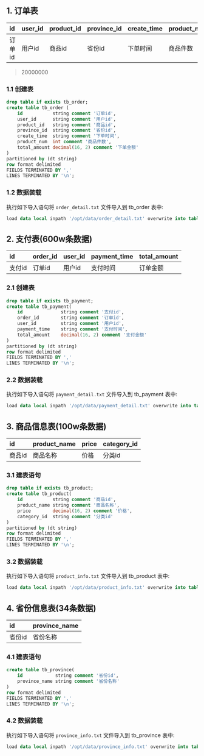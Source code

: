 
## 1. 订单表

| id | user_id | product_id | province_id | create_time | product_num | total_amount |
| :------------- | :------------- | :------------- | :------------- | :------------- | :------------- | :------------- |
| 订单id | 用户id | 商品id | 省份id | 下单时间 | 商品件数 | 订单金额 |

> 20000000

### 1.1 创建表

```sql
drop table if exists tb_order;
create table tb_order (
    id           string comment '订单id',
    user_id      string comment '用户id',
    product_id   string comment '商品id',
    province_id  string comment '省份id',
    create_time  string comment '下单时间',
    product_num  int comment '商品件数',
    total_amount decimal(16, 2) comment '下单金额'
)
partitioned by (dt string)
row format delimited
FIELDS TERMINATED BY ','
LINES TERMINATED BY '\n';
```

### 1.2 数据装载

执行如下导入语句将 `order_detail.txt` 文件导入到 tb_order 表中:
```sql
load data local inpath '/opt/data/order_detail.txt' overwrite into table tb_order partition(dt='2020-06-14');
```

## 2. 支付表(600w条数据)

| id | order_id | user_id | payment_time | total_amount |
| :------------- | :------------- | :------------- | :------------- | :------------- |
| 支付id | 订单id | 用户id | 支付时间 | 订单金额 |

### 2.1 创建表

```sql
drop table if exists tb_payment;
create table tb_payment(
    id              string comment '支付id',
    order_id        string comment '订单id',
    user_id         string comment '用户id',
    payment_time    string comment '支付时间',
    total_amount    decimal(16, 2) comment '支付金额'
)
partitioned by (dt string)
row format delimited
FIELDS TERMINATED BY ','
LINES TERMINATED BY '\n';
```

### 2.2 数据装载

执行如下导入语句将 `payment_detail.txt` 文件导入到 tb_payment 表中:
```sql
load data local inpath '/opt/data/payment_detail.txt' overwrite into table tb_payment partition(dt='2020-06-14');
```

## 3. 商品信息表(100w条数据)

| id | product_name | price | category_id |
| :------------- | :------------- | :------------- | :------------- |
| 商品id | 商品名称 | 价格 | 分类id |

### 3.1 建表语句

```sql
drop table if exists tb_product;
create table tb_product(
    id           string comment '商品id',
    product_name string comment '商品名称',
    price        decimal(16, 2) comment '价格',
    category_id  string comment '分类id'
)
partitioned by (dt string)
row format delimited
FIELDS TERMINATED BY ','
LINES TERMINATED BY '\n';
```

### 3.2 数据装载

执行如下导入语句将 `product_info.txt` 文件导入到 tb_product 表中:
```sql
load data local inpath '/opt/data/product_info.txt' overwrite into table tb_product partition(dt='2020-06-14');
```

## 4. 省份信息表(34条数据)

| id | province_name |
| :------------- | :------------- |
| 省份id | 省份名称 |

### 4.1 建表语句

```sql
create table tb_province(
    id            string comment '省份id',
    province_name string comment '省份名称'
)
row format delimited
FIELDS TERMINATED BY ','
LINES TERMINATED BY '\n';
```

### 4.2 数据装载

执行如下导入语句将 `province_info.txt` 文件导入到 tb_province 表中:
```sql
load data local inpath '/opt/data/province_info.txt' overwrite into table tb_province;
```
